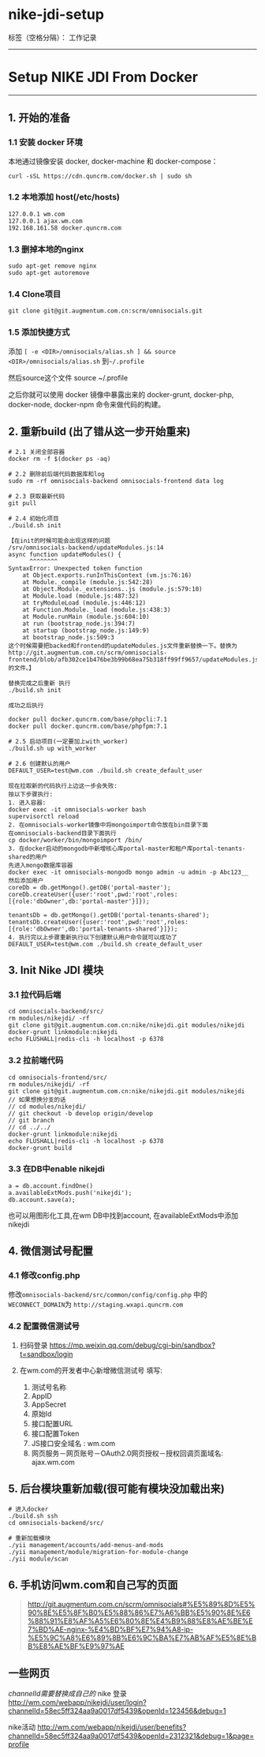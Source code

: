 # nike-jdi-setup

标签（空格分隔）： 工作记录

---
# Setup NIKE JDI  From Docker

---

## 1. 开始的准备
### 1.1 安装 docker 环境
本地通过镜像安装 docker, docker-machine 和 docker-compose：
```
curl -sSL https://cdn.quncrm.com/docker.sh | sudo sh
```

### 1.2 本地添加 host(/etc/hosts)
```
127.0.0.1 wm.com
127.0.0.1 ajax.wm.com
192.168.161.58 docker.quncrm.com
```

### 1.3 删掉本地的nginx
```
sudo apt-get remove nginx
sudo apt-get autoremove
```

### 1.4 Clone项目
```
git clone git@git.augmentum.com.cn:scrm/omnisocials.git
```

### 1.5 添加快捷方式
添加 `[ -e <DIR>/omnisocials/alias.sh ] && source <DIR>/omnisocials/alias.sh` 到`~/.profile`

然后source这个文件
source ~/.profile

之后你就可以使用 docker 镜像中暴露出来的 docker-grunt, docker-php, docker-node, docker-npm 命令来做代码的构建。

## 2. 重新build (出了错从这一步开始重来)
```
# 2.1 关闭全部容器
docker rm -f $(docker ps -aq)

# 2.2 删除前后端代码数据库和log
sudo rm -rf omnisocials-backend omnisocials-frontend data log

# 2.3 获取最新代码
git pull

# 2.4 初始化项目
./build.sh init

【在init的时候可能会出现这样的问题
/srv/omnisocials-backend/updateModules.js:14
async function updateModules() {
      ^^^^^^^^
SyntaxError: Unexpected token function
    at Object.exports.runInThisContext (vm.js:76:16)
    at Module._compile (module.js:542:28)
    at Object.Module._extensions..js (module.js:579:10)
    at Module.load (module.js:487:32)
    at tryModuleLoad (module.js:446:12)
    at Function.Module._load (module.js:438:3)
    at Module.runMain (module.js:604:10)
    at run (bootstrap_node.js:394:7)
    at startup (bootstrap_node.js:149:9)
    at bootstrap_node.js:509:3
这个时候需要把backed和frontend的updateModules.js文件重新替换一下。替换为http://git.augmentum.com.cn/scrm/omnisocials-frontend/blob/afb302ce1b476be3b99b68ea75b318ff99ff9657/updateModules.js的文件。】

替换完成之后重新 执行
./build.sh init

成功之后执行

docker pull docker.quncrm.com/base/phpcli:7.1
docker pull docker.quncrm.com/base/phpfpm:7.1

# 2.5 启动项目(一定要加上with_worker)
./build.sh up with_worker

# 2.6 创建默认的用户
DEFAULT_USER=test@wm.com ./build.sh create_default_user

现在拉取新的代码执行上边这一步会失败:
按以下步骤执行:
1. 进入容器:
docker exec -it omnisocials-worker bash
supervisorctl reload
2. 在omnisocials-worker镜像中将mongoimport命令放在bin目录下面
在omnisocials-backend目录下面执行
cp docker/worker/bin/mongoimport /bin/
3. 在docker启动的mongodb中新增核心库portal-master和租户库portal-tenants-shared的用户
先进入mongo数据库容器
docker exec -it omnisocials-mongodb mongo admin -u admin -p Abc123__
然后添加用户
coreDb = db.getMongo().getDB('portal-master');
coreDb.createUser({user:'root',pwd:'root',roles:[{role:'dbOwner',db:'portal-master'}]});

tenantsDb = db.getMongo().getDB('portal-tenants-shared');
tenantsDb.createUser({user:'root',pwd:'root',roles:[{role:'dbOwner',db:'portal-tenants-shared'}]});
4. 执行完以上步骤重新执行以下创建默认用户命令就可以成功了
DEFAULT_USER=test@wm.com ./build.sh create_default_user
```

## 3. Init Nike JDI 模块
### 3.1 拉代码后端
```
cd omnisocials-backend/src/
rm modules/nikejdi/ -rf
git clone git@git.augmentum.com.cn:nike/nikejdi.git modules/nikejdi
docker-grunt linkmodule:nikejdi
echo FLUSHALL|redis-cli -h localhost -p 6378
```

### 3.2 拉前端代码
```
cd omnisocials-frontend/src/
rm modules/nikejdi/ -rf
git clone git@git.augmentum.com.cn:nike/nikejdi.git modules/nikejdi
// 如果想换分支的话
// cd modules/nikejdi/
// git checkout -b develop origin/develop
// git branch
// cd ../../
docker-grunt linkmodule:nikejdi
echo FLUSHALL|redis-cli -h localhost -p 6378
docker-grunt build
```

### 3.3 在DB中enable nikejdi
```
a = db.account.findOne()
a.availableExtMods.push('nikejdi');
db.account.save(a);
```
也可以用图形化工具,在wm DB中找到account, 在availableExtMods中添加nikejdi

## 4. 微信测试号配置
### 4.1 修改config.php
修改`omnisocials-backend/src/common/config/config.php` 中的`WECONNECT_DOMAIN`为  `http://staging.wxapi.quncrm.com`

### 4.2 配置微信测试号
1. 扫码登录
https://mp.weixin.qq.com/debug/cgi-bin/sandbox?t=sandbox/login

2. 在wm.com的开发者中心新增微信测试号
填写:
    1. 测试号名称
    2. AppID
    3. AppSecret
    4. 原始Id
    5. 接口配置URL
    6. 接口配置Token
    7. JS接口安全域名 : wm.com
    8. 网页服务－网页账号－OAuth2.0网页授权－授权回调页面域名: ajax.wm.com

## 5. 后台模块重新加载(很可能有模块没加载出来)
```
# 进入docker
./build.sh ssh
cd omnisocials-backend/src/

# 重新加载模块
./yii management/accounts/add-menus-and-mods
./yii management/module/migration-for-module-change
./yii module/scan
```

## 6. 手机访问wm.com和自己写的页面
>http://git.augmentum.com.cn/scrm/omnisocials#%E5%89%8D%E5%90%8E%E5%8F%B0%E5%88%86%E7%A6%BB%E5%90%8E%E6%88%91%E8%AF%A5%E6%80%8E%E4%B9%88%E8%AE%BE%E7%BD%AE-nginx-%E4%BD%BF%E7%94%A8-ip-%E5%9C%A8%E6%89%8B%E6%9C%BA%E7%AB%AF%E5%8E%BB%E8%AE%BF%E9%97%AE

## 一些网页
*channelId需要替换成自己的*
nike 登录
http://wm.com/webapp/nikejdi/user/login?channelId=58ec5ff324aa9a0017df5439&openId=123456&debug=1

nike活动
http://wm.com/webapp/nikejdi/user/benefits?channelId=58ec5ff324aa9a0017df5439&openId=2312321&debug=1&page=profile



